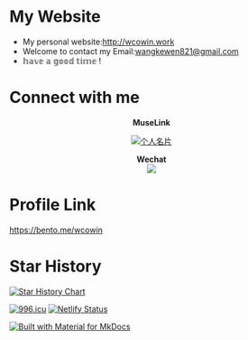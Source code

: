 # My Website

- My personal website:http://wcowin.work
- Welcome to contact my Email:wangkewen821@gmail.com
- 𝕙𝕒𝕧𝕖 𝕒 𝕘𝕠𝕠𝕕 𝕥𝕚𝕞𝕖 !

# Connect with me

<center>

**MuseLink**
<p>
  <a href="https://muselink.cc/Wcowin" target="_blank">
    <img src="https://s2.loli.net/2024/02/01/ABmgaCO7iknhv8F.jpg" alt="个人名片">
  </a>
</p>

**Wechat**  
![](https://s1.imagehub.cc/images/2024/02/02/bb9ee71b03ee7a3b87caad5cc4bcebff.th.jpeg)

</center>

# Profile Link
https://bento.me/wcowin


# Star History

[![Star History Chart](https://api.star-history.com/svg?repos=Wcowin/Wcowin.github.io&type=Date)](https://star-history.com/#Wcowin/Wcowin.github.io&Date)




<a href="https://996.icu"><img src="https://img.shields.io/badge/link-996.icu-red.svg" alt="996.icu" /></a>
[![Netlify Status](https://api.netlify.com/api/v1/badges/dae80b95-9b90-4970-a825-e5c020674ee7/deploy-status)](https://app.netlify.com/sites/wcowin/deploys)

[![Built with Material for MkDocs](https://img.shields.io/badge/Material_for_MkDocs-526CFE?style=for-the-badge&logo=MaterialForMkDocs&logoColor=white)](https://squidfunk.github.io/mkdocs-material/)

